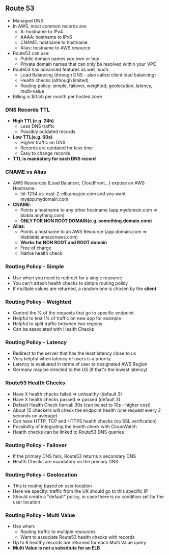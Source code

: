 ## **Route 53**

* Managed DNS
* In AWS, most common records are:
  * A: hostname to IPv4
  * AAAA: hostname to IPv6
  * CNAME: hostname to hostname
  * Alias: hostname to AWS resource
* Route53 can use:
  * Public domain names you own or buy
  * Private domain names that can only be resolved within your VPC
* Route53 has advanced features as well, such:
  * Load Balancing (through DNS - also called client load balancing)
  * Health checks (although limited)
  * Routing policy: simple, failover, weighted, geolocation, latency, multi-value
* Billing is $0.50 per month per hosted zone

### DNS Records TTL

* **High TTL(e.g. 24h)**
  * Less DNS traffic
  * Possibly outdated records
* **Low TTL(e.g. 60s)**
  * Higher traffic on DNS
  * Records are outdated for less time
  * Easy to change records
* **TTL is mandatory for each DNS record**

### CNAME vs Alias

* AWS Resources (Load Balancer, CloudFront...) expose an AWS Hostname:
  * lbl-1234.us-east-2-elb.amazon.com and you want myapp.mydomain.com
* **CNAME**:
  * Points a hostname to any other hostname (app.mydomain.com => blabla.anything.com)
  * **ONLY FOR NON ROOT DOMAIN(e.g. something.domain.com)**
* **Alias**:
  * Points a hostname to an AWS Resource (app.domain.com => blablabla.amazonaws.com)
  * **Works for NON ROOT and ROOT domain**
  * Free of charge
  * Native health check

### Routing Policy - Simple

* Use when you need to redirect for a single resource
* You can't attach health checks to simple routing policy
* If multiple values are returned, a random one is chosen by the **client**

### Routing Policy - Weighted

* Control the % of the requests that go to specific endpoint
* Helpful to test 1% of traffic on new app for example
* Helpful to split traffic between two regions
* Can be associated with Health Checks

### Routing Policy - Latency

* Redirect to the server that has the least latency close to us
* Very helpful when latency of users is a priority
* Latency is evaluated in terms of user to designated AWS Region
* Germany may be directed to the US (if that's the lowest latency)

### Route53 Health Checks

* Have X health checks failed => unhealthy (default 3)
* Have X health checks passed => passed (default 3)
* Default Health Check Iterval: 30s (can be set to 10s - higher cost)
* About 15 checkers will check the endpoint health (one request every 2 seconds on average)
* Can have HTTP, TCP and HTTPS health checks (no SSL verification)
* Possibility of integrating the health check with CloudWatch
* Health checks can be linked to Route53 DNS queries

### Routing Policy - Failover

* If the primary DNS fails, Route53 returns a secondary DNS
* Health Checks are mandatory on the primary DNS

### Routing Policy - Geolocation

* This is routing based on user location
* Here we specify: traffic from the UK should go to this specific IP
* Should create a "default" policy, in case there is no condition set for the user location

### Routing Policy - Multi Value

*  Use when:
   *  Routing traffic to multiple resources
   *  Want to associate Route53 health checks with records
*  Up to 8 healthy records are returned for each Multi Value query
*  **Multi Value is not a substitute for an ELB** 